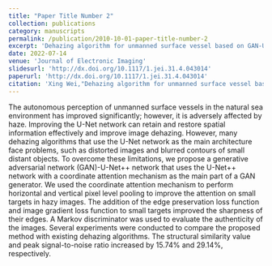 ```yaml
---
title: "Paper Title Number 2"
collection: publications
category: manuscripts
permalink: /publication/2010-10-01-paper-title-number-2
excerpt: 'Dehazing algorithm for unmanned surface vessel based on GAN-U-Net++ network.'
date: 2022-07-14
venue: 'Journal of Electronic Imaging'
slidesurl: 'http://dx.doi.org/10.1117/1.jei.31.4.043014'
paperurl: 'http://dx.doi.org/10.1117/1.jei.31.4.043014'
citation: 'Xing Wei,"Dehazing algorithm for unmanned surface vessel based on GAN-U-Net++ network," Journal of Electronic Imaging 31(4), 043014 (14 July 2022). https://doi.org/10.1117/1.JEI.31.4.043014.'
---
```


The autonomous perception of unmanned surface vessels in the natural sea environment has improved significantly; however, it is adversely affected by haze. Improving the U-Net network can retain and restore spatial information effectively and improve image dehazing. However, many dehazing algorithms that use the U-Net network as the main architecture face problems, such as distorted images and blurred contours of small distant objects. To overcome these limitations, we propose a generative adversarial network (GAN)-U-Net++ network that uses the U-Net++ network with a coordinate attention mechanism as the main part of a GAN generator. We used the coordinate attention mechanism to perform horizontal and vertical pixel level pooling to improve the attention on small targets in hazy images. The addition of the edge preservation loss function and image gradient loss function to small targets improved the sharpness of their edges. A Markov discriminator was used to evaluate the authenticity of the images. Several experiments were conducted to compare the proposed method with existing dehazing algorithms. The structural similarity value and peak signal-to-noise ratio increased by 15.74% and 29.14%, respectively.
